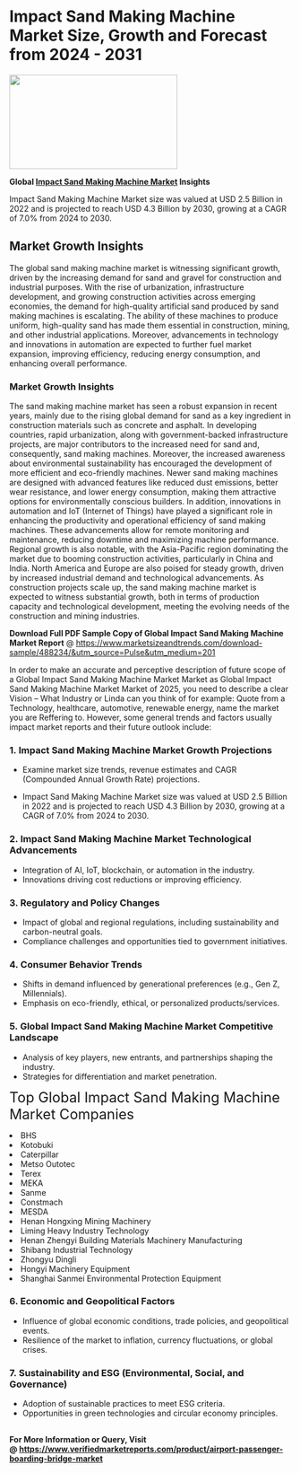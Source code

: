 <H1>Impact Sand Making Machine Market Size, Growth and Forecast from 2024 - 2031</H1><img class="aligncenter size-medium wp-image-584254" src="https://thirdeyenews.in/wp-content/uploads/2024/09/Global-Market-Research-300x168.jpeg" alt="" width="300" height="168" /><p><strong>Global&nbsp;<a href="https://www.marketsizeandtrends.com/download-sample/488234/&amp;utm_source=Pulse&amp;utm_medium=201">Impact Sand Making Machine Market</a> Insights</strong></p><p>Impact Sand Making Machine Market size was valued at USD 2.5 Billion in 2022 and is projected to reach USD 4.3 Billion by 2030, growing at a CAGR of 7.0% from 2024 to 2030.</p><p><h2>Market Growth Insights</h2> The global sand making machine market is witnessing significant growth, driven by the increasing demand for sand and gravel for construction and industrial purposes. With the rise of urbanization, infrastructure development, and growing construction activities across emerging economies, the demand for high-quality artificial sand produced by sand making machines is escalating. The ability of these machines to produce uniform, high-quality sand has made them essential in construction, mining, and other industrial applications. Moreover, advancements in technology and innovations in automation are expected to further fuel market expansion, improving efficiency, reducing energy consumption, and enhancing overall performance. <h3>Market Growth Insights</h3> The sand making machine market has seen a robust expansion in recent years, mainly due to the rising global demand for sand as a key ingredient in construction materials such as concrete and asphalt. In developing countries, rapid urbanization, along with government-backed infrastructure projects, are major contributors to the increased need for sand and, consequently, sand making machines. Moreover, the increased awareness about environmental sustainability has encouraged the development of more efficient and eco-friendly machines. Newer sand making machines are designed with advanced features like reduced dust emissions, better wear resistance, and lower energy consumption, making them attractive options for environmentally conscious builders. In addition, innovations in automation and IoT (Internet of Things) have played a significant role in enhancing the productivity and operational efficiency of sand making machines. These advancements allow for remote monitoring and maintenance, reducing downtime and maximizing machine performance. Regional growth is also notable, with the Asia-Pacific region dominating the market due to booming construction activities, particularly in China and India. North America and Europe are also poised for steady growth, driven by increased industrial demand and technological advancements. As construction projects scale up, the sand making machine market is expected to witness substantial growth, both in terms of production capacity and technological development, meeting the evolving needs of the construction and mining industries. </p><p><span class=""><strong>Download Full PDF Sample Copy of Global Impact Sand Making Machine Market Report</strong> @ <a href="https://www.marketsizeandtrends.com/download-sample/488234/&amp;utm_source=Pulse&amp;utm_medium=201" target="_blank">https://www.marketsizeandtrends.com/download-sample/488234/&amp;utm_source=Pulse&amp;utm_medium=201</a></span></p><p>In order to make an accurate and perceptive description of future scope of a Global&nbsp;Impact Sand Making Machine Market Market as Global&nbsp;Impact Sand Making Machine Market Market of 2025, you need to describe a clear Vision &ndash; What Industry or Linda can you think of for example: Quote from a Technology, healthcare, automotive, renewable energy, name the market you are Reffering to. However, some general trends and factors usually impact market reports and their future outlook include:</p><h3>1.&nbsp;<strong>Impact Sand Making Machine Market Growth Projections</strong></h3><ul><li>Examine market size trends, revenue estimates and CAGR (Compounded Annual Growth Rate) projections.</li><li><p>Impact Sand Making Machine Market size was valued at USD 2.5 Billion in 2022 and is projected to reach USD 4.3 Billion by 2030, growing at a CAGR of 7.0% from 2024 to 2030.</p></li></ul><h3>2.&nbsp;<strong>Impact Sand Making Machine Market Technological Advancements</strong></h3><ul><li>Integration of AI, IoT, blockchain, or automation in the industry.</li><li>Innovations driving cost reductions or improving efficiency.</li></ul><h3>3.&nbsp;<strong>Regulatory and Policy Changes</strong></h3><ul><li>Impact of global and regional regulations, including sustainability and carbon-neutral goals.</li><li>Compliance challenges and opportunities tied to government initiatives.</li></ul><h3>4.&nbsp;<strong>Consumer Behavior Trends</strong></h3><ul><li>Shifts in demand influenced by generational preferences (e.g., Gen Z, Millennials).</li><li>Emphasis on eco-friendly, ethical, or personalized products/services.</li></ul><h3>5.&nbsp;<strong>Global Impact Sand Making Machine Market Competitive Landscape</strong></h3><ul><li>Analysis of key players, new entrants, and partnerships shaping the industry.</li><li>Strategies for differentiation and market penetration.</li></ul><p data-pm-slice="1 1 []"><span style="color: inherit; font-family: inherit; font-size: 25px;">Top Global Impact Sand Making Machine Market Companies</span></p><div class="" data-test-id=""><p><li>BHS</li><li> Kotobuki</li><li> Caterpillar</li><li> Metso Outotec</li><li> Terex</li><li> MEKA</li><li> Sanme</li><li> Constmach</li><li> MESDA</li><li> Henan Hongxing Mining Machinery</li><li> Liming Heavy Industry Technology</li><li> Henan Zhengyi Building Materials Machinery Manufacturing</li><li> Shibang Industrial Technology</li><li> Zhongyu Dingli</li><li> Hongyi Machinery Equipment</li><li> Shanghai Sanmei Environmental Protection Equipment</li></p></div><h3>6.&nbsp;<strong>Economic and Geopolitical Factors</strong></h3><ul><li>Influence of global economic conditions, trade policies, and geopolitical events.</li><li>Resilience of the market to inflation, currency fluctuations, or global crises.</li></ul><h3>7.&nbsp;<strong>Sustainability and ESG (Environmental, Social, and Governance)</strong></h3><ul><li>Adoption of sustainable practices to meet ESG criteria.</li><li>Opportunities in green technologies and circular economy principles.</li></ul><h2><strong style="font-size: 14px;">For More Information or Query, Visit @&nbsp;</strong><a style="background-color: #ffffff; font-size: 14px;" href="https://www.marketsizeandtrends.com/report/impact-sand-making-machine-market/" target="_blank">https://www.verifiedmarketreports.com/product/airport-passenger-boarding-bridge-market</a></h2>
